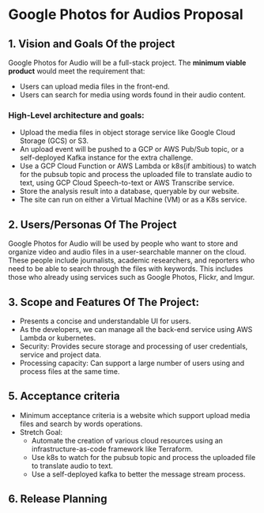# Google Photos for Audios Proposal
## 1. Vision and Goals Of the project
Google Photos for Audio will be a full-stack project. The <strong>minimum viable product</strong> would meet the requirement that:
* Users can upload media files in the front-end.
* Users can search for media using words found in their audio content.  
### High-Level architecture and goals:
* Upload the media files in object storage service like Google Cloud Storage (GCS) or S3.
* An upload event will be pushed to a GCP or AWS Pub/Sub topic, or a self-deployed Kafka instance for the extra challenge.
* Use a GCP Cloud Function or AWS Lambda or k8s(if ambitious) to watch for the pubsub topic and process the uploaded file to translate audio to text, using GCP Cloud Speech-to-text or AWS Transcribe service.
* Store the analysis result into a database, queryable by our website.
* The site can run on either a Virtual Machine (VM) or as a K8s service.
## 2. Users/Personas Of The Project
Google Photos for Audio will be used by people who want to store and organize video and audio files in a user-searchable
manner on the cloud. These people include journalists, academic researchers, and reporters who need to be able to search
through the files with keywords. This includes those who already using services such as Google Photos, Flickr, and Imgur.
## 3. Scope and Features Of The Project:
* Presents a concise and understandable UI for users.
* As the developers, we can manage all the back-end service using AWS Lambda or kubernetes.
* Security: Provides secure storage and processing of user credentials, service and project data.
* Processing capacity: Can support a large number of users using and process files at the same time.
## 5. Acceptance criteria
* Minimum acceptance criteria is a website which support upload media files and search by words operations.
* Stretch Goal:
    * Automate the creation of various cloud resources using an infrastructure-as-code framework like Terraform.
    * Use k8s to watch for the pubsub topic and process the uploaded file to translate audio to text.
    * Use a self-deployed kafka to better the message stream process.
## 6. Release Planning
